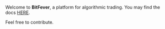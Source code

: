 Welcome to **BitFever**, a platform for algorithmic trading. You may find the docs [HERE](https://github.com/bit-fever/docs).

Feel free to contribute.

